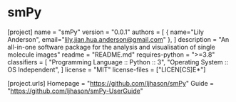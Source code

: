 # smPy
[project]
name = "smPy"
version = "0.0.1"
authors = [
  { name="Lily Anderson", email="lily.jian.hua.anderson@gmail.com" },
]
description = "An all-in-one software package for the analysis and visualisation of single molecule images"
readme = "README.md"
requires-python = ">=3.8"
classifiers = [
    "Programming Language :: Python :: 3",
    "Operating System :: OS Independent",
]
license = "MIT"
license-files = ["LICEN[CS]E*"]

[project.urls]
Homepage = "https://github.com/ljhason/smPy"
Guide = "https://github.com/ljhason/smPy-UserGuide"



